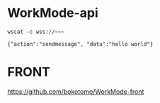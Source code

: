 # WorkMode-api
```
wscat -c wss://~~~

{"action":"sendmessage", "data":"hello world"}
```

# FRONT  
https://github.com/bokotomo/WorkMode-front  
